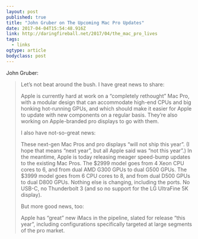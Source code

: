```yaml
---
layout: post 
published: true 
title: "John Gruber on The Upcoming Mac Pro Updates" 
date: 2017-04-04T15:54:48.916Z 
link: http://daringfireball.net/2017/04/the_mac_pro_lives 
tags:
  - links
ogtype: article 
bodyclass: post 
---
```


John Gruber:

> Let’s not beat around the bush. I have great news to share:
> 
> Apple is currently hard at work on a “completely rethought” Mac Pro, with a modular design that can accommodate high-end CPUs and big honking hot-running GPUs, and which should make it easier for Apple to update with new components on a regular basis. They’re also working on Apple-branded pro displays to go with them.
> 
> I also have not-so-great news:
> 
> These next-gen Mac Pros and pro displays “will not ship this year”. (I hope that means “next year”, but all Apple said was “not this year”.) In the meantime, Apple is today releasing meager speed-bump updates to the existing Mac Pros. The $2999 model goes from 4 Xeon CPU cores to 6, and from dual AMD G300 GPUs to dual G500 GPUs. The $3999 model goes from 6 CPU cores to 8, and from dual D500 GPUs to dual D800 GPUs. Nothing else is changing, including the ports. No USB-C, no Thunderbolt 3 (and so no support for the LG UltraFine 5K display).
> 
> But more good news, too:
> 
> Apple has “great” new iMacs in the pipeline, slated for release “this year”, including configurations specifically targeted at large segments of the pro market.
